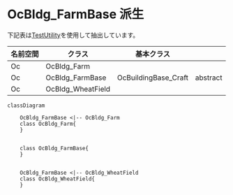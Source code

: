 OcBldg_FarmBase 派生
==========================

下記表は[TestUtility](../TestUtility/README.md)を使用して抽出しています。



| 名前空間 | クラス     | 基本クラス   |       |  
|----------|------------|--------------|-------|  
| Oc | OcBldg_Farm  |     |   |  
| Oc | OcBldg_FarmBase  | OcBuildingBase_Craft    | abstract  |  
| Oc | OcBldg_WheatField  |     |   |  

```mermaid
classDiagram

	OcBldg_FarmBase <|-- OcBldg_Farm
	class OcBldg_Farm{
	}


	class OcBldg_FarmBase{
	}


	OcBldg_FarmBase <|-- OcBldg_WheatField
	class OcBldg_WheatField{
	}

```

